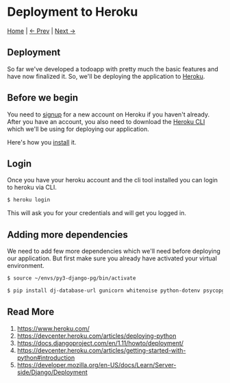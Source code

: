 Deployment to Heroku
=====================
[Home](https://github.com/kabirbaidhya/learn-python-django-web) | [← Prev](https://github.com/kabirbaidhya/learn-python-django-web/blob/master/units/django/11/rest-api.md) | [Next →]()

## Deployment
So far we've developed a todoapp with pretty much the basic features and have now finalized it. So, we'll be deploying the application to [Heroku](https://dashboard.heroku.com/apps).

## Before we begin
You need to [signup](https://signup.heroku.com/?c=70130000001x9jEAAQ) for a new account on Heroku if you haven't already. After you have an account, you also need to download the [Heroku CLI](https://devcenter.heroku.com/articles/heroku-cli) which we'll be using for deploying our application.

Here's how you [install](https://devcenter.heroku.com/articles/heroku-cli#download-and-install) it.

## Login
Once you have your heroku account and the cli tool installed you can login to heroku via CLI.
```bash
$ heroku login
```

This will ask you for your credentials and will get you logged in.

## Adding more dependencies
We need to add few more dependencies which we'll need before deploying our application. But first make sure you already have activated your virtual environment.
```bash
$ source ~/envs/py3-django-pg/bin/activate
```

```bash
$ pip install dj-database-url gunicorn whitenoise python-dotenv psycopg2
```

## Read More

 1. https://www.heroku.com/
 2. https://devcenter.heroku.com/articles/deploying-python
 3. https://docs.djangoproject.com/en/1.11/howto/deployment/
 4. https://devcenter.heroku.com/articles/getting-started-with-python#introduction
 5. https://developer.mozilla.org/en-US/docs/Learn/Server-side/Django/Deployment
